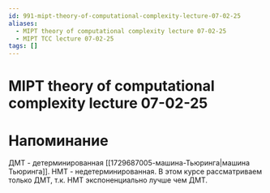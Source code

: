 ```yaml
---
id: 991-mipt-theory-of-computational-complexity-lecture-07-02-25
aliases:
  - MIPT theory of computational complexity lecture 07-02-25
  - MIPT TCC lecture 07-02-25
tags: []
---
```


# MIPT theory of computational complexity lecture 07-02-25
# Напоминание
ДМТ - детерминированная [[1729687005-машина-Тьюринга|машина Тьюринга]].
НМТ - недетерминированная.
В этом курсе рассматриваем только ДМТ, т.к. НМТ экспоненциально лучше чем ДМТ.

